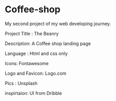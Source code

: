 # Coffee-shop

My second project of my web developing journey.

Project Title : The Beanry

Description: A Coffee shop landing page

Language : Html and css only

Icons: Fontawesome

Logo and Favicon: Logo.com

Pics : Unsplash

inspirtaion: UI from Dribble
